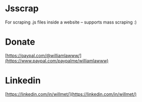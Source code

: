 # Jsscrap
For scraping .js files inside a website – supports mass scraping :)
# Donate
[https://paypal.com/@williamlawww/](https://www.paypal.com/paypalme/williamlawww)
# Linkedin
[https://linkedin.com/in/willmet/](https://linkedin.com/in/willmet/)
